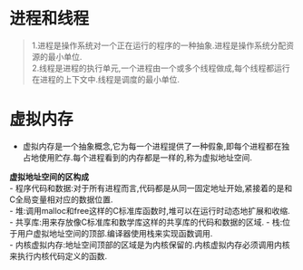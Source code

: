 #  进程和线程
>1.进程是操作系统对一个正在运行的程序的一种抽象.进程是操作系统分配资源的最小单位.  
>2.线程是进程的执行单元,一个进程由一个或多个线程做成,每个线程都运行在进程的上下文中.线程是调度的最小单位.


#  虚拟内存
- 虚拟内存是一个抽象概念,它为每一个进程提供了一种假象,即每个进程都在独占地使用贮存.每个进程看到的内存都是一样的,称为虚拟地址空间.  

**虚拟地址空间的区构成**  
    - 程序代码和数据:对于所有进程而言,代码都是从同一固定地址开始,紧接着的是和C全局变量相对应的数据位置.  
    - 堆:调用malloc和free这样的C标准库函数时,堆可以在运行时动态地扩展和收缩.  
    - 共享库:用来存放像C标准库和数学库这样的共享库的代码和数据的区域. 
    - 栈:位于用户虚拟地址空间的顶部.编译器使用栈来实现函数调用.  
    - 内核虚拟内存:地址空间顶部的区域是为内核保留的.内核虚拟内存必须调用内核来执行内核代码定义的函数.  
